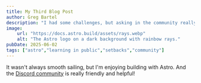 ```yaml
---
title: My Third Blog Post
author: Greg Bartel
description: "I had some challenges, but asking in the community really helped!"
image:
    url: "https://docs.astro.build/assets/rays.webp"
    alt: "The Astro logo on a dark background with rainbow rays."
pubDate: 2025-06-02
tags: ["astro","learning in public","setbacks","community"]
---
```


It wasn't always smooth sailing, but I'm enjoying building with Astro. And the [Discord community](https://astro.build/chat) is really friendly and helpful!